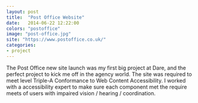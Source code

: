 ```yaml
---
layout: post
title:  "Post Office Website"
date:   2014-06-22 12:22:00
colors: "postoffice"
image: "post-office.jpg"
site: "https://www.postoffice.co.uk/"
categories: 
- project 
---
```


The Post Office new site launch was my first big project at Dare, and the perfect project to kick me off in the agency world. The site was required to meet level Triple-A Conformance to Web Content Accessibility. I worked with a accessibility expert to make sure each component met the require meets of users with impaired vision / hearing / coordination.
